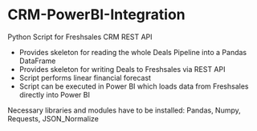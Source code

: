 # CRM-PowerBI-Integration
Python Script for Freshsales CRM REST API

- Provides skeleton for reading the whole Deals Pipeline into a Pandas DataFrame
- Provides skeleton for writing Deals to Freshsales via REST API
- Script performs linear financial forecast
- Script can be executed in Power BI which loads data from Freshsales directly into Power BI

Necessary libraries and modules have to be installed: Pandas, Numpy, Requests, JSON_Normalize

